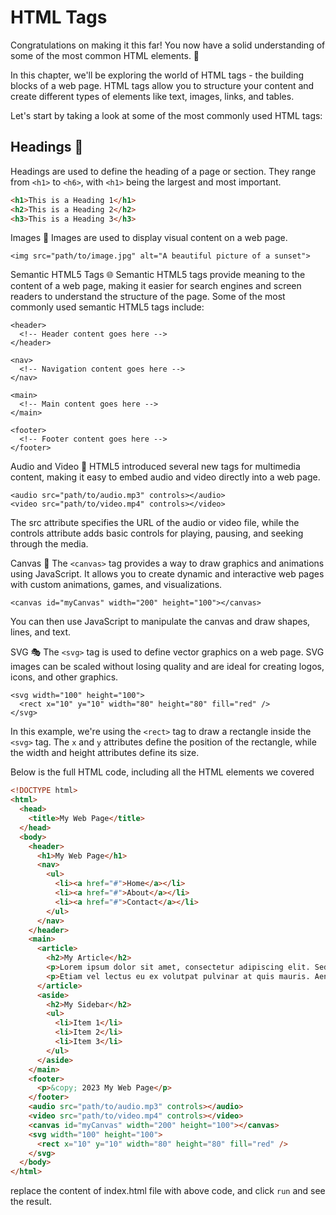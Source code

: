 # HTML Tags

Congratulations on making it this far! You now have a solid understanding of some of the most common HTML elements. 🎉

In this chapter, we'll be exploring the world of HTML tags - the building blocks of a web page. HTML tags allow you to structure your content and create different types of elements like text, images, links, and tables.

Let's start by taking a look at some of the most commonly used HTML tags:

## Headings 📝

Headings are used to define the heading of a page or section. They range from `<h1>` to `<h6>`, with `<h1>` being the largest and most important.

```html
<h1>This is a Heading 1</h1>
<h2>This is a Heading 2</h2>
<h3>This is a Heading 3</h3>
```

Images 🌅
Images are used to display visual content on a web page.

```
<img src="path/to/image.jpg" alt="A beautiful picture of a sunset">
```

Semantic HTML5 Tags 🌐
Semantic HTML5 tags provide meaning to the content of a web page, making it easier for search engines and screen readers to understand the structure of the page. Some of the most commonly used semantic HTML5 tags include:

```
<header>
  <!-- Header content goes here -->
</header>

<nav>
  <!-- Navigation content goes here -->
</nav>

<main>
  <!-- Main content goes here -->
</main>

<footer>
  <!-- Footer content goes here -->
</footer>
```

Audio and Video 🎥
HTML5 introduced several new tags for multimedia content, making it easy to embed audio and video directly into a web page.

```
<audio src="path/to/audio.mp3" controls></audio>
<video src="path/to/video.mp4" controls></video>
```

The src attribute specifies the URL of the audio or video file, while the controls attribute adds basic controls for playing, pausing, and seeking through the media.

Canvas 🎨
The `<canvas>` tag provides a way to draw graphics and animations using JavaScript. It allows you to create dynamic and interactive web pages with custom animations, games, and visualizations.

```
<canvas id="myCanvas" width="200" height="100"></canvas>
```

You can then use JavaScript to manipulate the canvas and draw shapes, lines, and text.

SVG 🎭
The `<svg>` tag is used to define vector graphics on a web page. SVG images can be scaled without losing quality and are ideal for creating logos, icons, and other graphics.

```
<svg width="100" height="100">
  <rect x="10" y="10" width="80" height="80" fill="red" />
</svg>
```

In this example, we're using the `<rect>` tag to draw a rectangle inside the `<svg>` tag. The `x` and `y` attributes define the position of the rectangle, while the width and height attributes define its size.

Below is the full HTML code, including all the HTML elements we covered

```html
<!DOCTYPE html>
<html>
  <head>
    <title>My Web Page</title>
  </head>
  <body>
    <header>
      <h1>My Web Page</h1>
      <nav>
        <ul>
          <li><a href="#">Home</a></li>
          <li><a href="#">About</a></li>
          <li><a href="#">Contact</a></li>
        </ul>
      </nav>
    </header>
    <main>
      <article>
        <h2>My Article</h2>
        <p>Lorem ipsum dolor sit amet, consectetur adipiscing elit. Sed euismod ante vitae felis lobortis auctor.</p>
        <p>Etiam vel lectus eu ex volutpat pulvinar at quis mauris. Aenean maximus volutpat tortor vel gravida.</p>
      </article>
      <aside>
        <h2>My Sidebar</h2>
        <ul>
          <li>Item 1</li>
          <li>Item 2</li>
          <li>Item 3</li>
        </ul>
      </aside>
    </main>
    <footer>
      <p>&copy; 2023 My Web Page</p>
    </footer>
    <audio src="path/to/audio.mp3" controls></audio>
    <video src="path/to/video.mp4" controls></video>
    <canvas id="myCanvas" width="200" height="100"></canvas>
    <svg width="100" height="100">
      <rect x="10" y="10" width="80" height="80" fill="red" />
    </svg>
  </body>
</html>

```

replace the content of index.html file with above code, and click `run` and see the result.
